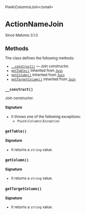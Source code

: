 <small>Piwik\Columns\Join\</small>

ActionNameJoin
==============

Since Matomo 3.1.0

Methods
-------

The class defines the following methods:

- [`__construct()`](#__construct) &mdash; Join constructor.
- [`getTable()`](#gettable) Inherited from [`Join`](../../../Piwik/Columns/Join.md)
- [`getColumn()`](#getcolumn) Inherited from [`Join`](../../../Piwik/Columns/Join.md)
- [`getTargetColumn()`](#gettargetcolumn) Inherited from [`Join`](../../../Piwik/Columns/Join.md)

<a name="__construct" id="__construct"></a>
<a name="__construct" id="__construct"></a>
### `__construct()`

Join constructor.

#### Signature

- It throws one of the following exceptions:
    - `Piwik\Columns\Exception`

<a name="gettable" id="gettable"></a>
<a name="getTable" id="getTable"></a>
### `getTable()`

#### Signature

- It returns a `string` value.

<a name="getcolumn" id="getcolumn"></a>
<a name="getColumn" id="getColumn"></a>
### `getColumn()`

#### Signature

- It returns a `string` value.

<a name="gettargetcolumn" id="gettargetcolumn"></a>
<a name="getTargetColumn" id="getTargetColumn"></a>
### `getTargetColumn()`

#### Signature

- It returns a `string` value.

